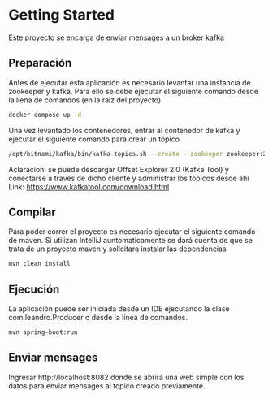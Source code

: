 # Getting Started

Este proyecto se encarga de enviar mensages a un broker kafka


## Preparación

Antes de ejecutar esta aplicación es necesario levantar una instancia de zookeeper y kafka. 
Para ello se debe ejecutar el siguiente comando desde la líena de comandos (en la raiz del proyecto)

```bash
docker-compose up -d
```

Una vez levantado los contenedores, entrar al contenedor de kafka y ejecutar el siguiente comando para crear un tópico

```bash
/opt/bitnami/kafka/bin/kafka-topics.sh --create --zookeeper zookeeper:2181 --topic mytopic --partitions 3 --replication-factor 3
```

Aclaracion: se puede descargar Offset Explorer 2.0 (Kafka Tool) y conectarse a través de dicho cliente y administrar los topicos desde ahí
Link: https://www.kafkatool.com/download.html


## Compilar

Para poder correr el proyecto es necesario ejecutar el siguiente comando de maven.
Si utilizan IntelliJ auntomaticamente se dará cuenta de que se trata de un proyecto maven y solicitara instalar las dependencias

```bash
mvn clean install
```


## Ejecución

La aplicación puede ser iniciada desde un IDE ejecutando la clase com.leandro.Producer o desde la línea de comandos.

```bash
mvn spring-boot:run
```

## Enviar mensages

Ingresar http://localhost:8082 donde se abrirá una web simple con los datos para enviar mensages al topico creado previamente.
